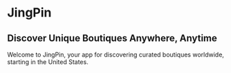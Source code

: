# JingPin

## Discover Unique Boutiques Anywhere, Anytime
Welcome to JingPin, your app for discovering curated boutiques worldwide, starting in the United States.
